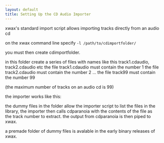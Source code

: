 ```yaml
---
layout: default
title: Setting Up the CD Audio Importer
---
```

xwax's standard import script allows importing tracks directly from an audio cd

on the xwax command line specify `-l /path/to/cdimportfolder/`

you must then create cdimportfolder.

in this folder create a series of files with names like this track1.cdaudio, track2.cdaudio etc
the file track1.cdaudio must contain the number 1
the file track2.cdaudio must contain the number 2
...
the file track99 must contain the number 99

(the maximum number of tracks on an audio cd is 99)

the importer works like this:

the dummy files in the folder allow the importer script to list the files in the library,
 the importer then calls cdparanoia with the contents of the file as the track number to extract.
the output from cdparanoia is then piped to xwax.

a premade folder of dummy files is avalable in the early binary releases of xwax.
